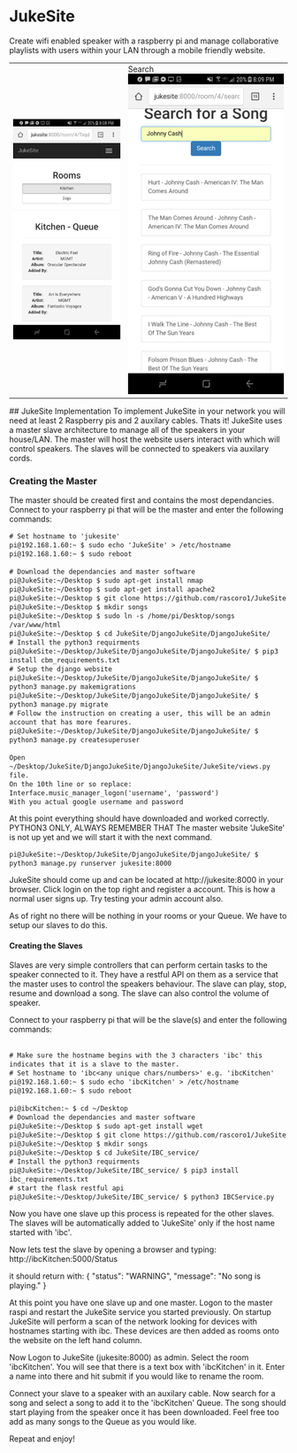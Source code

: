 # JukeSite
Create wifi enabled speaker with a raspberry pi and manage collaborative playlists with users within your LAN through a mobile friendly website.
</br>

<table>
<tr>
<td>
<img src='https://github.com/rascoro1/JukeSite/blob/master/room.png'/>
</td>
<td>
Search
<img src='https://github.com/rascoro1/JukeSite/blob/master/search.png'/>
</td>
</tr>
</table>
## JukeSite Implementation
To implement JukeSite in your network you will need at least 2 Raspberry pis and 2 auxilary cables. Thats it!
JukeSite uses a master slave architecture to manage all of the speakers in your house/LAN.
The master will host the website users interact with which will control speakers.
The slaves will be connected to speakers via auxilary cords.

### Creating the Master
The master should be created first and contains the most dependancies.
Connect to your raspberry pi that will be the master and enter the following commands:

```
# Set hostname to 'jukesite'
pi@192.168.1.60:~ $ sudo echo 'JukeSite' > /etc/hostname
pi@192.168.1.60:~ $ sudo reboot

# Download the dependancies and master software
pi@JukeSite:~/Desktop $ sudo apt-get install nmap
pi@JukeSite:~/Desktop $ sudo apt-get install apache2
pi@JukeSite:~/Desktop $ git clone https://github.com/rascoro1/JukeSite
pi@JukeSite:~/Desktop $ mkdir songs
pi@JukeSite:~/Desktop $ sudo ln -s /home/pi/Desktop/songs /var/www/html
pi@JukeSite:~/Desktop $ cd JukeSite/DjangoJukeSite/DjangoJukeSite/
# Install the python3 requirments
pi@JukeSite:~/Desktop/JukeSite/DjangoJukeSite/DjangoJukeSite/ $ pip3 install cbm_requirements.txt
# Setup the django website
pi@JukeSite:~/Desktop/JukeSite/DjangoJukeSite/DjangoJukeSite/ $ python3 manage.py makemigrations
pi@JukeSite:~/Desktop/JukeSite/DjangoJukeSite/DjangoJukeSite/ $ python3 manage.py migrate
# Follow the instruction on creating a user, this will be an admin account that has more fearures.
pi@JukeSite:~/Desktop/JukeSite/DjangoJukeSite/DjangoJukeSite/ $ python3 manage.py createsuperuser

Open ~/Desktop/JukeSite/DjangoJukeSite/DjangoJukeSite/JukeSite/views.py file.
On the 10th line or so replace:
Interface.music_manager_logon('username', 'password')
With you actual google username and password
```
At this point everything should have downloaded and worked correctly.
PYTHON3 ONLY, ALWAYS REMEMBER THAT
The master website 'JukeSite' is not up yet and we will start it with the next command.
```
pi@JukeSite:~/Desktop/JukeSite/DjangoJukeSite/DjangoJukeSite/ $ python3 manage.py runserver jukesite:8000
```
JukeSite should come up and can be located at http://jukesite:8000 in your browser.
Click login on the top right and register a account. This is how a normal user signs up. Try testing your admin account also.

As of right no there will be nothing in your rooms or your Queue. We have to setup our slaves to do this.

#### Creating the Slaves
Slaves are very simple controllers that can perform certain tasks to the speaker connected to it.
They have a restful API on them as a service that the master uses to control the speakers behaviour.
The slave can play, stop, resume and download a song. The slave can also control the volume of speaker.


Connect to your raspberry pi that will be the slave(s) and enter the following commands:


```

# Make sure the hostname begins with the 3 characters 'ibc' this indicates that it is a slave to the master.
# Set hostname to 'ibc<any unique chars/numbers>' e.g. 'ibcKitchen'
pi@192.168.1.60:~ $ sudo echo 'ibcKitchen' > /etc/hostname
pi@192.168.1.60:~ $ sudo reboot

pi@ibcKitchen:~ $ cd ~/Desktop
# Download the dependancies and master software
pi@JukeSite:~/Desktop $ sudo apt-get install wget
pi@JukeSite:~/Desktop $ git clone https://github.com/rascoro1/JukeSite
pi@JukeSite:~/Desktop $ mkdir songs
pi@JukeSite:~/Desktop $ cd JukeSite/IBC_service/
# Install the python3 requirments
pi@JukeSite:~/Desktop/JukeSite/IBC_service/ $ pip3 install ibc_requirements.txt
# start the flask restful api
pi@JukeSite:~/Desktop/JukeSite/IBC_service/ $ python3 IBCService.py
```
Now you have one slave up this process is repeated for the other slaves.
The slaves will be automatically added to 'JukeSite' only if the host name started with 'ibc'.

Now lets test the slave by opening a browser and typing:
http://ibcKitchen:5000/Status

it should return with:
{
    "status": "WARNING",
    "message": "No song is playing."
}

At this point you have one slave up and one master.
Logon to the master raspi and restart the JukeSite service you started previously.
On startup JukeSite will perform a scan of the network looking for devices with hostnames starting with ibc.
These devices are then added as rooms onto the website on the left hand column.

Now Logon to JukeSite (jukesite:8000) as admin.
Select the room 'ibcKitchen'.
You will see that there is a text box with 'ibcKitchen' in it. Enter a name into there and hit submit if you would like to rename the room.

Connect your slave to a speaker with an auxilary cable.
Now search for a song and select a song to add it to the 'ibcKitchen' Queue.
The song should start playing from the speaker once it has been downloaded.
Feel free too add as many songs to the Queue as you would like.

Repeat and enjoy!
